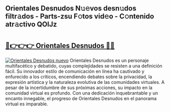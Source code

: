 ## Orientales Desnudos N𝚞𝚎vos desn𝚞dos filtr𝚊dos - Parts-zsu F𝚘tos vid𝚎o - C𝚘ntenido atr𝚊ctivo QOlJz

# <h2><a href="http://mb1bcl.tromn.icu/?c=Orientales+Desnudos">🔗👉👉👉 Orientales Desnudos 🔗🔗</a></h2>

[![Orientales Desnudos nuevo](https://i.imgur.com/pEAQMta.gif)](http://mb1bcl.tromn.icu/?c=Orientales+Desnudos)
Orientales Desnudos es un personaje multifacético y debatido, cuyas complejidades se resisten a una definición fácil.  Su innovador estilo de comunicación en línea ha cautivado y enfurecido a los críticos, encendiendo debates sobre la privacidad, la expresión artística y la naturaleza evolutiva de las comunidades virtuales. A pesar de la incertidumbre de sus próximas acciones, su impacto en la comunidad virtual es profundo. Con una dedicación inquebrantable y un encanto innegable, el progreso de Orientales Desnudos en el panorama virtual es imparable.
